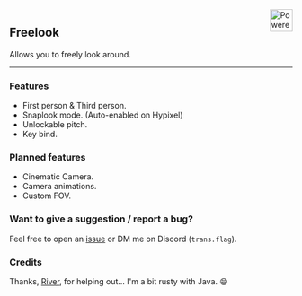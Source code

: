 <img align="right" alt="Powered by OneConfig" width="40px" src="https://polyfrost.org/media/branding/badges/badge_4.svg" />

## Freelook
Allows you to freely look around.

---

### Features
- First person & Third person.
- Snaplook mode. (Auto-enabled on Hypixel)
- Unlockable pitch.
- Key bind.

### Planned features
- Cinematic Camera.
- Camera animations.
- Custom FOV.

### Want to give a suggestion / report a bug?
Feel free to open an [issue](https://github.com/Syz66/Freelook/issues/new) or DM me on Discord (`trans.flag`).

### Credits
Thanks, [River](https://github.com/rivercodesig), for helping out... I'm a bit rusty with Java. 😅
